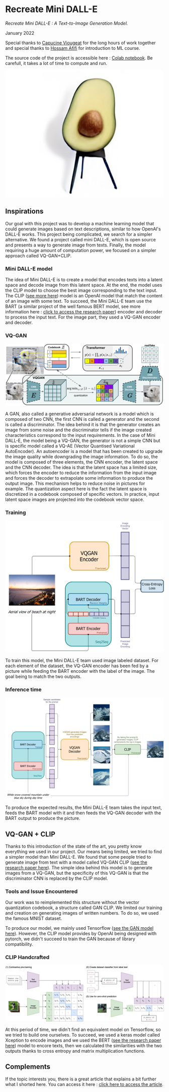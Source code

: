 # Recreate Mini DALL-E
*Recreate Mini DALL-E : A Text-to-Image Generation Model.*

January 2022

Special thanks to [Capucine Viougeat](cviougeat.github.io) for the long hours of work together and special thanks to [Hossam Afifi](http://www-public.int-evry.fr/~afifi/) for introduction to ML course.

The source code of the project is accessible here : [Colab notebook](https://colab.research.google.com/drive/1s1L8Myrl24q40SB87AP0Bp-iCDhhlzPP?usp=sharing). Be carefull, it takes a lot of time to compute and run.

![Mini Dall-E example](/project_6.jpg)


## Inspirations
Our goal with this project was to develop a machine learning model that could generate images based on text descriptions, similar to how OpenAI's DALL-E works. This project being complicated, we search for a simpler alternative. We found a project called mini DALL-E, which is open source and presents a way to generate image from texts. Finally, the model requiring a huge amount of computation power, we focused on a simpler approach called VQ-GAN+CLIP.

### Mini DALL-E model
The idea of Mini DALL-E is to create a model that encodes texts into a latent space and decode image from this latent space. At the end, the model uses the CLIP model to choose the best image corresponding to the text input. The CLIP ([see more here](https://openai.com/blog/clip/)) model is an OpenAI model that match the content of an image with some text.
To succeed, the Mini DALL-E team use the BART (a similar project of the well famous BERT model, see more information here : [click to access the research paper](https://arxiv.org/abs/1910.13461)) encoder and decoder to process the input text. For the image part, they used a VQ-GAN encoder and decoder.

### VQ-GAN 

![The VQ-GAN Schematic](/project_6_1.jpg)

A GAN, also called a generative adversarial network is a model which is composed of two CNN, the first CNN is called a generator and the second is called a discriminator. The idea behind it is that the generator creates an image from some noise and the discriminator tells if the image created characteristics correspond to the input requirements.
In the case of Mini DALL-E, the model being a VQ-GAN, the generator is not a simple CNN but is specific model called a VQ-AE (Vector Quantised Variational AutoEncoder). An autoencoder is a model that has been created to upgrade the image quality while downgrading the image information. To do so, the model is composed of three elements, the CNN encoder, the latent space and the CNN decoder. The idea is that the latent space has a limited size, which forces the encoder to reduce the information from the input image and forces the decoder to extrapolate some information to produce the output image. This mechanism helps to reduce noise in pictures for example. The quantization aspect here is the fact the latent space is discretized in a codebook composed of specific vectors. In practice, input latent space images are projected into the codebook vector space.

### Training

![Training Schematic](/project_6_2.jpg)

To train this model, the Mini DALL-E team used image labeled dataset. For each element of the dataset, the VQ-GAN encoder has been fed by a picture while feeding the BART encoder with the label of the image. The goal being to match the two outputs.

### Inference time 

![Inference Schematic](/project_6_3.jpg)

To produce the expected results, the Mini DALL-E team takes the input text, feeds the BART model with it and then feeds the VQ-GAN decoder with the BART output to produce the picture.

## VQ-GAN + CLIP
Thanks to this introduction of the state of the art, you pretty know everything we used in our project.
Our means being limited, we tried to find a simpler model than Mini DALL-E. We found that some people tried to generate image from text with a model called VQ-GAN CLIP ([see the research paper here](https://arxiv.org/abs/2204.08583)).
The simple idea behind this model is to generate images from a VQ-GAN, but the specificity of this VQ-GAN is that the discriminator CNN is replaced by the CLIP model.

### Tools and Issue Encountered
Our work was to reimplemented this structure without the vector quantization codebook, a structure called GAN CLIP. We limited our training and creation on generating images of written numbers. To do so, we used the famous MNIST dataset. 

To produce our model, we mainly used Tensorflow ([see the GAN model here](https://www.tensorflow.org/tutorials/generative/dcgan)). However, the CLIP model provides by OpenAI being designed with pytorch, we didn't succeed to train the GAN because of library compatibility. 

### CLIP Handcrafted

![CLIP Topology](/project_6_4.jpg)

At this period of time, we didn't find an equivalent model on Tensorflow, so we tried to build one ourselves. To succeed, we used a keras model called Xception to encode images and we used the BERT ([see the research paper here](https://arxiv.org/abs/1810.04805)) model to encore texts, then we calculated the similarities with the two outputs thanks to cross entropy and matrix multiplication functions.

## Complements
If the topic interests you, there is a great article that explains a bit further what I shorted here. You can access it here : [click here to access the article](https://ljvmiranda921.github.io/notebook/2021/08/08/clip-vqgan/).

